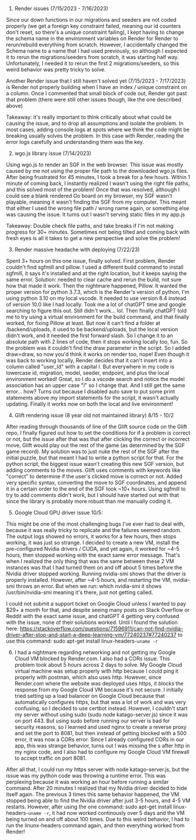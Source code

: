 1. Render issues (7/15/2023 - 7/16/2023)

Since our down functions in our migrations and seeders are not coded properly (we get a foreign key constraint failed, meaning our id counters don't reset, so there's a unique constraint failing), I kept having to change the schema name in the
environment variables on Render for Render to rerun/rebuild everything from scratch. However, I accidentally changed the Schema name to a name
that I had used previously, so although I expected it to rerun the migrations/seeders from scratch, it was starting half way. Unfortunately,
I needed it to rerun the first 2 migrations/seeders, so this weird behavior was pretty tricky to solve.

Another Render issue that I still haven't solved yet (7/15/2023 - 7/17/2023) is Render not properly building when I have an index / unique constraint on a column. Once I commented that small block of code out, Render got past that problem (there were still other issues though, like the one described above)

Takeaway: it's really important to think critically about what could be causing the issue, and to drop all assumptions and isolate the problem.
In most cases, adding console.logs at spots where we think the code might be breaking usually solves the problem. In this case with Render,
reading the error logs carefully and understanding them was the key.

2. wgo.js library issue (7/14/2023)

Using wgo.js to render an SGF in the web browser. This issue was mostly caused by me not using the proper file path to the downloaded
wgo.js files. After being frustrated for 45 minutes, I took a break for a few hours. Within 1 minute of coming back, I instantly realized I wasn't using the right file paths, and this solved most of the problem! Once that was resolved, although I could see a blank rendered Go board on my browser, my SGF wasn't playable, meaning it wasn't finding the SGF from my computer. This meant that either I used the wrong file path / wrong name again, or something else was causing the issue. It turns out I wasn't serving static files in my app.js

Takeaway: Double check file paths, and take breaks if I'm not making progress for 30+ minutes. Sometimes not being tilted and coming back with fresh eyes is all it takes to get a new perspective and solve the problem!

3. Render massive headache with deploying (7/22/23)

Spent 3+ hours on this one issue, finally solved. First problem, Render couldn't find sgfmill and pillow. I used a different build command to install sgfmill, it says it's installed and at the right location, but it keeps saying the same error. Solution: needed to clear cache and rerun the build, not sure how that made it work. Then the nightmare happened, Pillow. It wanted the proper version for python 3.7.3, which is the Render's version of python, I'm using python 3.10 on my local vscode. It needed to use version 8.4 instead of version 10.0 like I had locally. Took me a lot of chatGPT time and google searching to figure this out. Still didn't work... lol. Then finally chatGPT told me to try using a virtual environment for the build command, and that finally worked, for fixing Pillow at least. But now it can't find a folder at /backend/uploads, it used to be backend/uploads, but the local version didn't work, and it needed the first forward slash. So I change it to an absolute path with 2 lines of code, then it stops working locally too, fun. So the problem was it couldn't find the draw parameter in the script. So I added draw=draw, so now you'd think it works on render too, nope! Even though it was back to working locally, Render decides that it can't insert into a column called "user_Id" with a capital I. But everywhere in my code is lowercase id, migration, model, seeder, endpoint, and plus the local environment worked! Great, so I do a vscode search and notice the model association has an upper case "I" so I change that. And I still get the same error... how? Turns out because I disabled auto save to put some print statements above my import statements for the script, it wasn't actually updating. Finally it works now on both the local and live environment!

4. Glift rendering issue (8 year old not maintained library) 8/15 - 10/2

After reading through thousands of line of the Glift source code on the Glift repo, I finally figured out how to set the conditions for if a problem is correct or not, but the issue after that was
that after clicking the correct or incorrect move, Glift would play out the rest of the game (as determined by the SGF game record).  My solution was to just nuke the rest of the SGF after the initial puzzle, but that meant I had to write a python script for that.  For the python script, the biggest issue wasn't creating this new SGF version, but adding comments to the moves.  Glift uses comments with keywords like "correct" to determine if the user's clicked move is correct or not.  Added very specific syntax, converting the move to SGF coordinates, and append it in a certain order to the end of the SGF took ~10+ hours.  Using sgfmill to try to add comments didn't work, but I should have started out with that since the library is probably more robust than me manually coding it.

5. Google Cloud GPU driver issue 10/5:

This might be one of the most challenging bugs I've ever had to deal with, because it was really tricky to replicate and the failures seemed random. The output logs showed no errors, it works for a few hours, then stops working, it was just so strange.  I decided to create a new VM, install the pre-configured Nvidia drivers / CUDA, and yet again, it worked for ~4-5 hours, then stopped working with the exact same error message.  That's when I realized the only thing that was the same between these 2 VM instances was that I had turned them on and off about 5 times before the Nvidia driver stopped working. Running nvidia-smi shows that the driver is properly installed.  However, after ~4-5 hours, and restarting the VM, nvidia-smi throws an error. But when we run: which nvidia-smi  it shows /usr/bin/nvidia-smi meaning it's there, just not getting called.

I could not submit a support ticket on Google Cloud unless I wanted to pay $29+ a month for that, and despite seeing many posts on Stack Overflow or Reddit with the exact same issue, and chatGPT 4 getting very confused with the issue, none of their solutions worked.  Until I found the solution here: https://stackoverflow.com/questions/71596911/can-not-find-nvidia-driver-after-stop-and-start-a-deep-learning-vm/77240237#77240237 to use this command: sudo apt-get install linux-headers-`uname -r`

6. I had a nightmare regarding networking and not getting my Google Cloud VM blocked by Render.com. I also had a CORs issue.  This problem took about 5 hours across 2 days to solve.  My Google Cloud virtual machine was setup properly with http because I could ping it properly with postman, which also uses http.  However, since Render.com where the website was deployed uses https, it blocks the response from my Google Cloud VM because it's not secure.  I initially tried setting up a load balancer on Google Cloud because that automatically configures https, but that was a lot of work and was very confusing, so I decided to use certbot instead.  However, I couldn't start my server without using sudo (sudo node katago-server.js) since it was on port 443. But using sudo before running our server is bad for security reasons, so I learned and used nginx to create a reverse proxy and set the port to 8081, but then instead of getting blocked with a 500 error, it was now a CORs error.  Since I already configured CORs in our app, this was strange behavior, turns out I was missing the s after http in my nginx code, and I also had to configure my Google Cloud VM firewall to accept traffic on port 8081.

After all that, I could run my https server with node katago-server.js, but the issue was my python code was throwing a runtime error.  This was perplexing because it was working an hour before running a similar command.  After 20 minutes I realized that my Nvidia driver decided to hide itself again.  The previous 3 times this same behavior happened, the VM stopped being able to find the Nvidia driver after just 3-5 hours, and 4-5 VM restarts.  However, after using the one command: sudo apt-get install linux-headers-`uname -r`, it had now worked continously over 5 days and the VM being turned on and off about 100 times. Due to this weird behavior, I had to run the linunx-headers command again, and then everything worked from Render!
